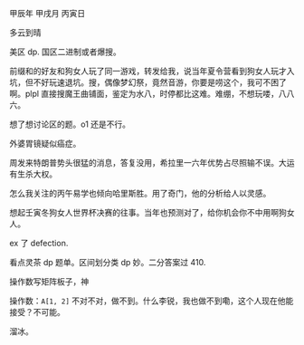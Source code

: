 甲辰年 甲戌月 丙寅日

多云到晴

美区 dp. 国区二进制或者爆搜。

前缀和的好友和狗女人玩了同一游戏，转发给我，说当年夏令营看到狗女人玩才入坑，但不好玩速退坑。搜，偶像梦幻祭，竟然音游，你要是唠这个，我可不困了啊。plpl 直接搜魔王曲铺面，鉴定为水八，时停都比这难。难绷，不想玩喽，八八六。

想了想讨论区的题。o1 还是不行。

外婆胃镜疑似癌症。

周发来特朗普势头很猛的消息，答复没用，希拉里一六年优势占尽照输不误。大运有生杀大权。

怎么我关注的丙午易学也倾向哈里斯胜。用了奇门，他的分析给人以灵感。

想起壬寅冬狗女人世界杯决赛的往事。当年也预测对了，给你机会你不中用啊狗女人。

ex 了 defection.

看点灵茶 dp 题单。区间划分类 dp 妙。二分答案过 410.

操作数写矩阵板子，神

操作数：`A[1, 2]` 不对不对，做不到。什么李锐，我也做不到嘞，这个人现在他能接受？不可能。

溜冰。